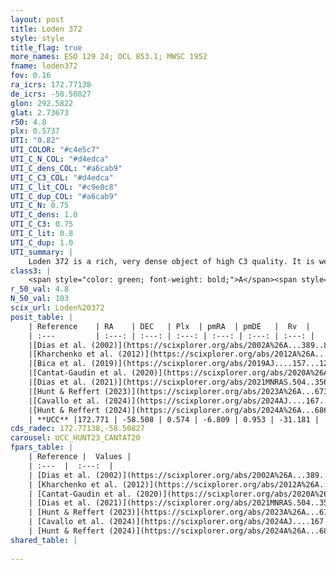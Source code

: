 ```yaml
---
layout: post
title: Loden 372
style: style
title_flag: true
more_names: ESO 129 24; OCL 853.1; MWSC 1952
fname: loden372
fov: 0.16
ra_icrs: 172.77138
de_icrs: -58.50827
glon: 292.5822
glat: 2.73673
r50: 4.8
plx: 0.5737
UTI: "0.82"
UTI_COLOR: "#c4e5c7"
UTI_C_N_COL: "#d4edca"
UTI_C_dens_COL: "#a6cab9"
UTI_C_C3_COL: "#d4edca"
UTI_C_lit_COL: "#c9e8c8"
UTI_C_dup_COL: "#a6cab9"
UTI_C_N: 0.75
UTI_C_dens: 1.0
UTI_C_C3: 0.75
UTI_C_lit: 0.8
UTI_C_dup: 1.0
UTI_summary: |
    Loden 372 is a rich, very dense object of high C3 quality. It is well-studied in the literature.
class3: |
    <span style="color: green; font-weight: bold;">A</span><span style="color: #FFC300; font-weight: bold;">B</span>
r_50_val: 4.8
N_50_val: 103
scix_url: Loden%20372
posit_table: |
    | Reference    | RA    | DEC   | Plx  | pmRA  | pmDE   |  Rv  |
    | :---         | :---: | :---: | :---: | :---: | :---: | :---: |
    |[Dias et al. (2002)](https://scixplorer.org/abs/2002A%26A...389..871D) | 172.729 | -58.483 | -- | -5.28 | -3.49 | -- |
    |[Kharchenko et al. (2012)](https://scixplorer.org/abs/2012A%26A...543A.156K) | 172.725 | -58.48 | -- | -9.47 | -1.58 | -- |
    |[Bica et al. (2019)](https://scixplorer.org/abs/2019AJ....157...12B) | 172.721 | -58.447 | -- | -- | -- | -- |
    |[Cantat-Gaudin et al. (2020)](https://scixplorer.org/abs/2020A%26A...640A...1C) | 172.769 | -58.507 | 0.551 | -6.807 | 0.936 | -- |
    |[Dias et al. (2021)](https://scixplorer.org/abs/2021MNRAS.504..356D) | 172.743 | -58.498 | 0.554 | -6.807 | 0.967 | -- |
    |[Hunt & Reffert (2023)](https://scixplorer.org/abs/2023A%26A...673A.114H) | 172.771 | -58.508 | 0.566 | -6.8 | 0.957 | -31.693 |
    |[Cavallo et al. (2024)](https://scixplorer.org/abs/2024AJ....167...12C) | 172.779 | -58.509 | 0.572 | -- | -- | -- |
    |[Hunt & Reffert (2024)](https://scixplorer.org/abs/2024A%26A...686A..42H) | 172.771 | -58.508 | 0.566 | -6.8 | 0.957 | -31.693 |
    | **UCC** |172.771 | -58.508 | 0.574 | -6.809 | 0.953 | -31.181 | 
cds_radec: 172.77138,-58.50827
carousel: UCC_HUNT23_CANTAT20
fpars_table: |
    | Reference |  Values |
    | :---  |  :---:  |
    | [Dias et al. (2002)](https://scixplorer.org/abs/2002A%26A...389..871D) | `E(B-V)=0.4, Dist=1200.0, Age=8.55` |
    | [Kharchenko et al. (2012)](https://scixplorer.org/abs/2012A%26A...543A.156K) | `e_bv=0.354, distance=1208, log_age=8.32` |
    | [Cantat-Gaudin et al. (2020)](https://scixplorer.org/abs/2020A%26A...640A...1C) | `AVNN=0.68, DMNN=11.2, AgeNN=7.98` |
    | [Dias et al. (2021)](https://scixplorer.org/abs/2021MNRAS.504..356D) | `Av=0.943, Dist=1600, logage=8.285, [Fe/H]=0.113` |
    | [Hunt & Reffert (2023)](https://scixplorer.org/abs/2023A%26A...673A.114H) | `AV50=0.879, diffAV50=1.038, MOD50=11.087, logAge50=8.156` |
    | [Cavallo et al. (2024)](https://scixplorer.org/abs/2024AJ....167...12C) | `AV50=1.08, dMod50=11.19, logAge50=8.13, [Fe/H]50=0.41` |
    | [Hunt & Reffert (2024)](https://scixplorer.org/abs/2024A%26A...686A..42H) | `MassJ=341.273` |
shared_table: |
    
---
```

